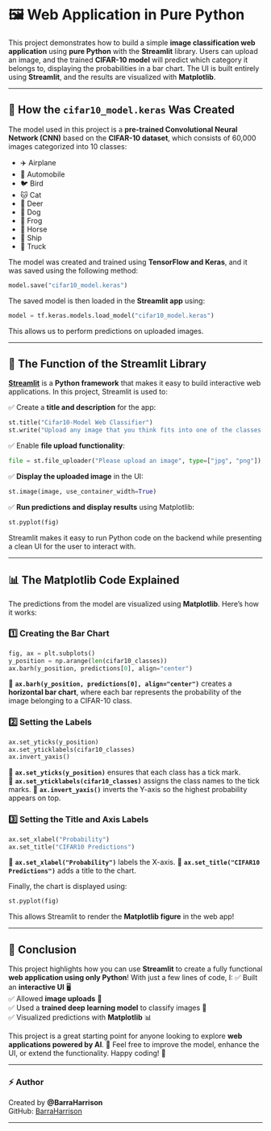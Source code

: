 # 🖼️ Web Application in Pure Python

This project demonstrates how to build a simple **image classification web application** using **pure Python** with the **Streamlit** library. Users can upload an image, and the trained **CIFAR-10 model** will predict which category it belongs to, displaying the probabilities in a bar chart. The UI is built entirely using **Streamlit**, and the results are visualized with **Matplotlib**.

---

## 📌 How the `cifar10_model.keras` Was Created

The model used in this project is a **pre-trained Convolutional Neural Network (CNN)** based on the **CIFAR-10 dataset**, which consists of 60,000 images categorized into 10 classes:

- ✈️ Airplane
- 🚗 Automobile
- 🐦 Bird
- 🐱 Cat
- 🦌 Deer
- 🐶 Dog
- 🐸 Frog
- 🐴 Horse
- 🚢 Ship
- 🚚 Truck

The model was created and trained using **TensorFlow and Keras**, and it was saved using the following method:

```python
model.save("cifar10_model.keras")
```

The saved model is then loaded in the **Streamlit app** using:

```python
model = tf.keras.models.load_model("cifar10_model.keras")
```
This allows us to perform predictions on uploaded images.

---

## 🚀 The Function of the Streamlit Library

[**Streamlit**](https://streamlit.io/) is a **Python framework** that makes it easy to build interactive web applications. In this project, Streamlit is used to:

✅ Create a **title and description** for the app:
```python
st.title("Cifar10-Model Web Classifier")
st.write("Upload any image that you think fits into one of the classes. Let's see if the prediction is correct!")
```

✅ Enable **file upload functionality**:
```python
file = st.file_uploader("Please upload an image", type=["jpg", "png"])
```

✅ **Display the uploaded image** in the UI:
```python
st.image(image, use_container_width=True)
```

✅ **Run predictions and display results** using Matplotlib:
```python
st.pyplot(fig)
```
Streamlit makes it easy to run Python code on the backend while presenting a clean UI for the user to interact with.

---

## 📊 The Matplotlib Code Explained

The predictions from the model are visualized using **Matplotlib**. Here’s how it works:

### **1️⃣ Creating the Bar Chart**
```python
fig, ax = plt.subplots()
y_position = np.arange(len(cifar10_classes))
ax.barh(y_position, predictions[0], align="center")
```
🔹 **`ax.barh(y_position, predictions[0], align="center")`** creates a **horizontal bar chart**, where each bar represents the probability of the image belonging to a CIFAR-10 class.

### **2️⃣ Setting the Labels**
```python
ax.set_yticks(y_position)
ax.set_yticklabels(cifar10_classes)
ax.invert_yaxis()
```
🔹 **`ax.set_yticks(y_position)`** ensures that each class has a tick mark.  
🔹 **`ax.set_yticklabels(cifar10_classes)`** assigns the class names to the tick marks.
🔹 **`ax.invert_yaxis()`** inverts the Y-axis so the highest probability appears on top.

### **3️⃣ Setting the Title and Axis Labels**
```python
ax.set_xlabel("Probability")
ax.set_title("CIFAR10 Predictions")
```
🔹 **`ax.set_xlabel("Probability")`** labels the X-axis.
🔹 **`ax.set_title("CIFAR10 Predictions")`** adds a title to the chart.

Finally, the chart is displayed using:
```python
st.pyplot(fig)
```
This allows Streamlit to render the **Matplotlib figure** in the web app!

---

## 🎯 Conclusion

This project highlights how you can use **Streamlit** to create a fully functional **web application using only Python**! With just a few lines of code, I:
✅ Built an **interactive UI** 🖥️  
✅ Allowed **image uploads** 📸  
✅ Used a **trained deep learning model** to classify images 🤖  
✅ Visualized predictions with **Matplotlib** 📊  

This project is a great starting point for anyone looking to explore **web applications powered by AI**. 🚀 Feel free to improve the model, enhance the UI, or extend the functionality. Happy coding! 🎉

---

### ⚡ Author
Created by **@BarraHarrison**  
GitHub: [BarraHarrison](https://github.com/BarraHarrison)  

---

